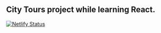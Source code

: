 ## City Tours project while learning React.

[![Netlify Status](https://api.netlify.com/api/v1/badges/d7785a62-6207-4b4b-98b9-8a32efd4c64a/deploy-status)](https://app.netlify.com/sites/silverback-city-tours/deploys)
